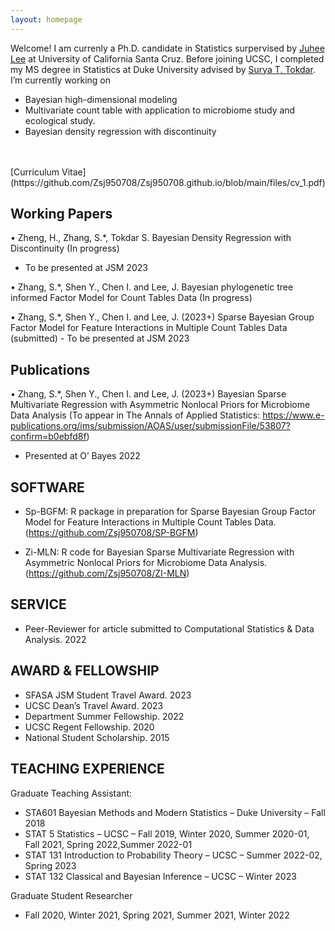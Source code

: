 ```yaml
---
layout: homepage
---
```


Welcome! I am currenly a Ph.D. candidate in Statistics surpervised by [Juhee Lee](https://sites.google.com/ucsc.edu/juheelee/home?authuser=0) at University of California Santa Cruz. Before joining UCSC, I completed my MS degree in Statistics at Duke University advised by [Surya T. Tokdar](http://www2.stat.duke.edu/~st118/). I’m currently working on
- Bayesian high-dimensional modeling
- Multivariate count table with application to microbiome study and ecological study. 
- Bayesian density regression with discontinuity
<br>
<br>
[Curriculum Vitae](https://github.com/Zsj950708/Zsj950708.github.io/blob/main/files/cv_1.pdf)

## Working Papers
•	Zheng, H., Zhang, S.*, Tokdar S. Bayesian Density Regression with Discontinuity (In progress) 

- To be presented at JSM 2023
      
•	Zhang, S.*, Shen Y., Chen I. and Lee, J. Bayesian phylogenetic tree informed Factor Model for Count Tables Data (In progress)

•	Zhang, S.*, Shen Y., Chen I. and Lee, J. (2023+) Sparse Bayesian Group Factor Model for Feature Interactions in Multiple Count Tables Data (submitted) - To be presented at JSM 2023



## Publications

•	Zhang, S.*, Shen Y., Chen I. and Lee, J. (2023+) Bayesian Sparse Multivariate Regression with Asymmetric Nonlocal Priors for Microbiome Data Analysis (To appear in The Annals of Applied Statistics: https://www.e-publications.org/ims/submission/AOAS/user/submissionFile/53807?confirm=b0ebfd8f)
- Presented at O’ Bayes 2022 


## SOFTWARE

* Sp-BGFM: R package in preparation for Sparse Bayesian Group Factor Model for Feature Interactions in Multiple Count Tables Data. (https://github.com/Zsj950708/SP-BGFM)

* Zi-MLN:  R code for Bayesian Sparse Multivariate Regression with Asymmetric Nonlocal Priors for Microbiome Data Analysis.  (https://github.com/Zsj950708/ZI-MLN)

## SERVICE

* Peer-Reviewer for article submitted to Computational Statistics & Data Analysis. 2022


## AWARD & FELLOWSHIP
* SFASA JSM Student Travel Award. 2023
* UCSC Dean’s Travel Award. 2023
* Department Summer Fellowship. 2022
* UCSC Regent Fellowship. 2020
* National Student Scholarship. 2015
 
## TEACHING EXPERIENCE

Graduate Teaching Assistant:
* STA601 Bayesian Methods and Modern Statistics – Duke University – Fall 2018
* STAT 5 Statistics – UCSC – Fall 2019, Winter 2020, Summer 2020-01, Fall 2021, Spring 2022,Summer 2022-01
* STAT 131 Introduction to Probability Theory – UCSC – Summer 2022-02, Spring 2023
* STAT 132 Classical and Bayesian Inference – UCSC – Winter 2023

Graduate Student Researcher
* Fall 2020, Winter 2021, Spring 2021, Summer 2021, Winter 2022







